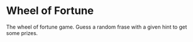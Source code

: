 # Wheel of Fortune
The wheel of fortune game. Guess a random frase with a given hint to get some prizes.
